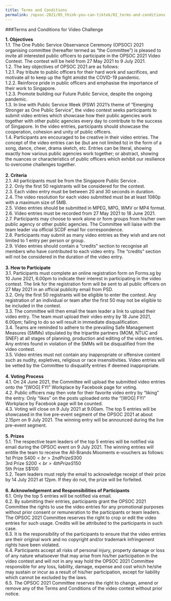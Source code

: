 ```yaml
---
title: Terms and Conditions
permalink: /opsoc-2021/05_think-you-can-tiktok/02_terms-and-conditions
---
```

###Terms and Conditions for Video Challenge

<b>1.	Objectives<br></b>
1.1.	The One Public Service Observance Ceremony (OPSOC) 2021 organising committee (hereafter termed as “the Committee”) is pleased to invite all interested public officers to participate in the OPSOC 2021 Video Contest. The contest will be held from 27 May 2021 to 9 July 2021. <br>
1.2.	The key objectives of OPSOC 2021 are as follows: <br>
1.2.1.	Pay tribute to public officers for their hard work and sacrifices, and motivate all to keep up the fight amidst the COVID-19 pandemic. <br>
1.2.2.	Reinforce pride in public officers and emphasise the importance of their work to Singapore. <br>
1.2.3.	Promote building our Future Public Service, despite the ongoing pandemic.  <br>
1.3.	In line with Public Service Week (PSW) 2021’s theme of “Emerging Stronger as One Public Service”, the video contest seeks participants to submit video entries which showcase how their public agencies work together with other public agencies every day to contribute to the success of Singapore. In the video entries, participants should showcase the cooperation, cohesion and unity of public officers. <br>
1.4.	Participants are encouraged to be creative in their video entries. The concept of the video entries can be (but are not limited to) in the form of a song, dance, cheer, drama sketch, etc. Entries can be literal, showing exactly how various public agencies work together; or abstract, showing the nuances or characteristics of public officers which exhibit our resilience to overcome challenges together. <br>
 <br>
<b>2.	Criteria <br></b>
2.1.	All participants must be from the Singapore Public Service .  <br>
2.2.	Only the first 50 registrants will be considered for the contest.  <br>
2.3.	Each video entry must be between 20 and 30 seconds in duration.  <br>
2.4.	The video resolution for each video submitted must be at least 1080p with a maximum size of 5MB.   <br>
2.5.	Video entries should be submitted in MPEG, MPG, WMV or MP4 format.  <br>
2.6.	Video entries must be recorded from 27 May 2021 to 18 June 2021.  <br>
2.7.	Participants may choose to work alone or form groups from his/her own public agency or other public agencies. The Committee will liaise with the team leader via official SCDF email for correspondence.  <br>
2.8.	Participants may submit as many video entries as they wish and are not limited to 1 entry per person or group.  <br>
2.9.	Video entries should contain a “credits” section to recognise all members who have contributed to each video entry. The “credits” section will not be considered in the duration of the video entry.  <br>
 <br>
<b>3.	How to Participate <br></b>
3.1.	Participants must complete an online registration form on Forms.sg by 10 June 2021, 6.00pm to indicate their interest in participating in the video contest. The link for the registration form will be sent to all public officers on 27 May 2021 in an official publicity email from PSD.  <br>
3.2.	Only the first 50 registrants will be eligible to enter the contest. Any registration of an individual or team after the first 50 may not be eligible to be included in the contest.  <br>
3.3.	The committee will then email the team leader a link to upload their video entry. The team must upload their video entry by 18 June 2021, 6.00pm; failing to do so will result in immediate disqualification.  <br>
3.4.	Teams are reminded to adhere to the prevailing Safe Management Measures (SMMs) stipulated by the tripartite partners (MOM, NTUC and SNEF) at all stages of planning, production and editing of the video entries. Any entries found in violation of the SMMs will be disqualified from the video contest.  <br>
3.5.	Video entries must not contain any inappropriate or offensive content such as nudity, expletives, religious or race insensitivities. Video entries will be vetted by the Committee to disqualify entries if deemed inappropriate.  <br>
 <br>
<b>4.	Voting Process <br></b>
4.1.	On 24 June 2021, the Committee will upload the submitted video entries onto the “[WOG] FYI” Workplace by Facebook page for voting.  <br>
4.2.	Public officers may then vote for their favorite video entry by “liking” the entry. Only “likes” on the posts uploaded onto the “[WOG] FYI” Workplace by Facebook page will be counted.  <br>
4.3.	Voting will close on 9 July 2021 at 9.00am. The top 5 entries will be showcased in the live pre-event segment of the OPSOC 2021 at about 2.15pm on 9 July 2021. The winning entry will be announced during the live pre-event segment. <br>
 <br>
<b>5.	Prizes <br></b>
5.1.	The respective team leaders of the top 5 entries will be notified via email during the OPSOC event on 9 July 2021. The winning entries will entitle the team to receive the All-Brands Mooments e-vouchers as follows:  <br>
1st Prize	S$400 <br>
2nd Prize	S$300 <br>
3rd Prize	S$200 <br>
4th Prize	S$150 <br>
5th Prize	S$100 <br>
5.2.	Team leaders must reply the email to acknowledge receipt of their prize by 14 July 2021 at 12pm. If they do not, the prize will be forfeited.     <br>
 <br>
<b>6.	Acknowledgement and Responsibilities of Participants <br></b>
6.1.	Only the top 5 entries will be notified via email.  <br>
6.2.	By submitting their entries, participants grant the OPSOC 2021 Committee the rights to use the video entries for any promotional purposes without prior consent or remuneration to the participants or team leaders. The OPSOC 2021 Committee reserves the right to crop or edit the video entries for such usage. Credits will be attributed to the participants in such case.  <br>
6.3.	It is the responsibility of the participants to ensure that the video entries are their original work and no copyright and/or trademark infringement rights have been violated.  <br>
6.4.	Participants accept all risks of personal injury, property damage or loss of any nature whatsoever that may arise from his/her participation in the video contest and will not in any way hold the OPSOC 2021 Committee responsible for any loss, liability, damage, expense and cost which he/she may sustain or incur as a result of his/her participation, except for liability which cannot be excluded by the laws.  <br>
6.5.	The OPSOC 2021 Committee reserves the right to change, amend or remove any of the Terms and Conditions of the video contest without prior notice.  <br>
 <br> <br>
